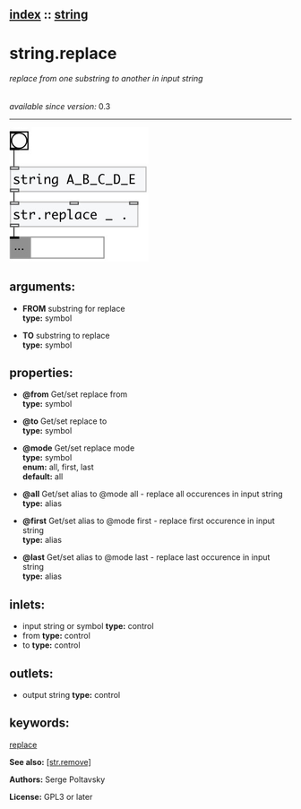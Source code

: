 [index](index.html) :: [string](category_string.html)
---

# string.replace

###### replace from one substring to another in input string

*available since version:* 0.3

---




[![example](../examples/img/string.replace.jpg)](../examples/pd/string.replace.pd)



## arguments:

* **FROM**
substring for replace<br>
__type:__ symbol<br>

* **TO**
substring to replace<br>
__type:__ symbol<br>





## properties:

* **@from** 
Get/set replace from<br>
__type:__ symbol<br>

* **@to** 
Get/set replace to<br>
__type:__ symbol<br>

* **@mode** 
Get/set replace mode<br>
__type:__ symbol<br>
__enum:__ all, first, last<br>
__default:__ all<br>

* **@all** 
Get/set alias to @mode all - replace all occurences in input string<br>
__type:__ alias<br>

* **@first** 
Get/set alias to @mode first - replace first occurence in input string<br>
__type:__ alias<br>

* **@last** 
Get/set alias to @mode last - replace last occurence in input string<br>
__type:__ alias<br>



## inlets:

* input string or symbol 
__type:__ control<br>
* from 
__type:__ control<br>
* to 
__type:__ control<br>



## outlets:

* output string
__type:__ control<br>



## keywords:

[replace](keywords/replace.html)



**See also:**
[\[str.remove\]](str.remove.html)




**Authors:** Serge Poltavsky




**License:** GPL3 or later





